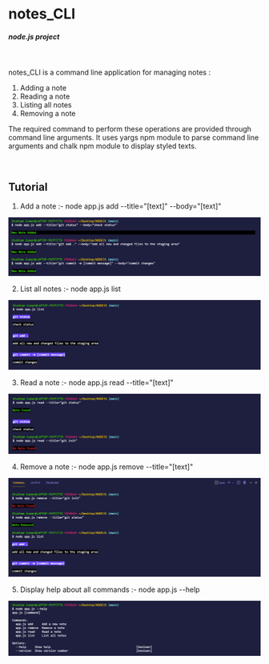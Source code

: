 # notes_CLI
##### node.js project
<br/>

notes_CLI is a command line application for managing notes :
1. Adding a note
2. Reading a note
3. Listing all notes
4. Removing a note

The required command to perform these operations are provided through command line arguments. It uses yargs npm module to parse command line arguments and chalk npm module to display styled texts.

<br/>

## Tutorial
1. Add a note :- node app.js add --title="[text]" --body="[text]"

<img src="./readme_images/add_note.png"/> 
<br/>

2. List all notes :- node app.js list

<img src="./readme_images/list_notes.png"> 
<br/>

3. Read a note :- node app.js read --title="[text]"

<img src="./readme_images/read_note.png">
<br/>

4. Remove a note :- node app.js remove --title="[text]"

<img src="./readme_images/remove_note.png"/>
<br/>

5. Display help about all commands :- node app.js --help

<img src="./readme_images/help.png"/>




